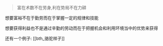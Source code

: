 
>富在术数不在劳身,利在势局不在力耕

想要富裕不在于勤劳而在于掌握一定的规律和技能

想要获得利益也不是通过辛勤的劳动而在于把握机会和利用环境当中的优势来获得

还有一个例子: [[bth_骆驼祥子]]

